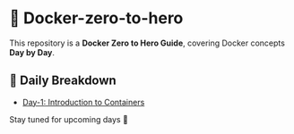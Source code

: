 # 🐳 Docker-zero-to-hero

This repository is a **Docker Zero to Hero Guide**, covering Docker concepts **Day by Day**.

## 📅 Daily Breakdown
- [Day-1: Introduction to Containers](day-1/README.md)

Stay tuned for upcoming days 🚀
